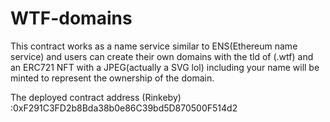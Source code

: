 # WTF-domains
This contract works as a name service similar to ENS(Ethereum name service) and users can create their own domains with the tld of (.wtf) and an ERC721 NFT with a JPEG(actually a SVG lol) including your name will be minted to represent the ownership of the domain.


The deployed contract address (Rinkeby) :0xF291C3FD2b8Bda38b0e86C39bd5D870500F514d2

